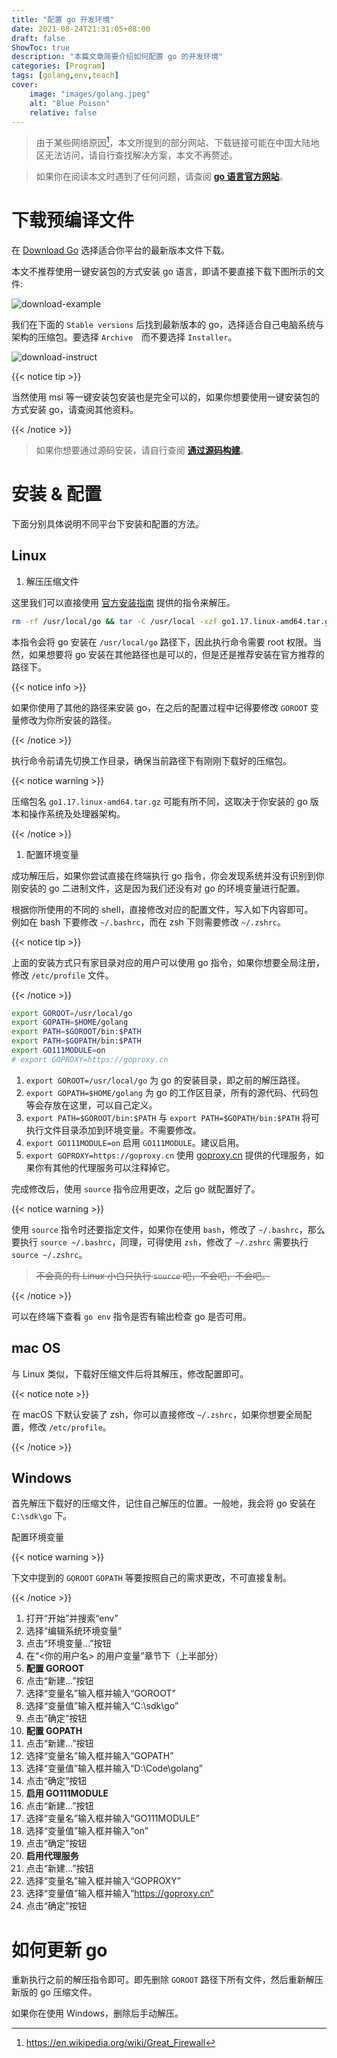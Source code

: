 ```yaml
---
title: "配置 go 开发环境"
date: 2021-08-24T21:31:05+08:00
draft: false
ShowToc: true
description: "本篇文章简要介绍如何配置 go 的开发环境"
categories: [Program]
tags: [golang,env,teach]
cover:
    image: "images/golang.jpeg"
    alt: "Blue Poison"
    relative: false
---
```


> 由于某些网络原因[^GFW]，本文所提到的部分网站、下载链接可能在中国大陆地区无法访问，请自行查找解决方案，本文不再赘述。

> 如果你在阅读本文时遇到了任何问题，请查阅 **[go 语言官方网站][go]**。

# 下载预编译文件

在 [Download Go][go-dl] 选择适合你平台的最新版本文件下载。

本文不推荐使用一键安装包的方式安装 go 语言，即请不要直接下载下图所示的文件:

![download-example](/images/go-env-setup-for-beginner/featured-download.png)

我们在下面的 `Stable versions` 后找到最新版本的 go，选择适合自己电脑系统与架构的压缩包。要选择 `Archive`　而不要选择 `Installer`。

![download-instruct](/images/go-env-setup-for-beginner/download-instruct.png)

{{< notice tip >}}

当然使用 msi 等一键安装包安装也是完全可以的，如果你想要使用一键安装包的方式安装 go，请查阅其他资料。

{{< /notice >}}

> 如果你想要通过源码安装，请自行查阅 **[通过源码构建][go-src]**。

# 安装 & 配置

下面分别具体说明不同平台下安装和配置的方法。

## Linux

1. 解压压缩文件

这里我们可以直接使用 [官方安装指南][go-install] 提供的指令来解压。

```bash
rm -rf /usr/local/go && tar -C /usr/local -xzf go1.17.linux-amd64.tar.gz
```

本指令会将 go 安装在 `/usr/local/go` 路径下，因此执行命令需要 root 权限。当然，如果想要将 go 安装在其他路径也是可以的，但是还是推荐安装在官方推荐的路径下。

{{< notice info >}}

如果你使用了其他的路径来安装 go，在之后的配置过程中记得要修改 `GOROOT` 变量修改为你所安装的路径。

{{< /notice >}}

执行命令前请先切换工作目录，确保当前路径下有刚刚下载好的压缩包。

{{< notice warning >}}

压缩包名 `go1.17.linux-amd64.tar.gz` 可能有所不同，这取决于你安装的 go 版本和操作系统及处理器架构。

{{< /notice >}}

1. 配置环境变量

成功解压后，如果你尝试直接在终端执行 go 指令，你会发现系统并没有识别到你刚安装的 go 二进制文件，这是因为我们还没有对 go 的环境变量进行配置。

根据你所使用的不同的 shell，直接修改对应的配置文件，写入如下内容即可。\
例如在 bash 下要修改 `~/.bashrc`，而在 zsh 下则需要修改 `~/.zshrc`。

{{< notice tip >}}

上面的安装方式只有家目录对应的用户可以使用 go 指令，如果你想要全局注册，修改 `/etc/profile` 文件。

{{< /notice >}}

```bash
export GOROOT=/usr/local/go
export GOPATH=$HOME/golang
export PATH=$GOROOT/bin:$PATH
export PATH=$GOPATH/bin:$PATH
export GO111MODULE=on
# export GOPROXY=https://goproxy.cn
```

1. `export GOROOT=/usr/local/go` 为 go 的安装目录，即之前的解压路径。
2. `export GOPATH=$HOME/golang` 为 go 的工作区目录，所有的源代码、代码包等会存放在这里，可以自己定义。
3. `export PATH=$GOROOT/bin:$PATH` 与 `export PATH=$GOPATH/bin:$PATH` 将可执行文件目录添加到环境变量。不需要修改。
4. `export GO111MODULE=on` 启用 `GO111MODULE`。建议启用。
5. `export GOPROXY=https://goproxy.cn` 使用 [goproxy.cn](https://goproxy.cn/) 提供的代理服务，如果你有其他的代理服务可以注释掉它。

完成修改后，使用 `source` 指令应用更改，之后 go 就配置好了。

{{< notice warning >}}

使用 `source` 指令时还要指定文件，如果你在使用 `bash`，修改了 `~/.bashrc`，那么要执行 `source ~/.bashrc`，同理，可得使用 `zsh`，修改了 `~/.zshrc` 需要执行 `source ~/.zshrc`。

> ~~不会真的有 Linux 小白只执行 `source` 吧，不会吧，不会吧。~~

{{< /notice >}}

可以在终端下查看 `go env` 指令是否有输出检查 go 是否可用。

## mac OS

与 Linux 类似，下载好压缩文件后将其解压，修改配置即可。

{{< notice note >}}

在 macOS 下默认安装了 zsh，你可以直接修改 `~/.zshrc`，如果你想要全局配置，修改 `/etc/profile`。

{{< /notice >}}

## Windows

首先解压下载好的压缩文件，记住自己解压的位置。一般地，我会将 go 安装在 `C:\sdk\go` 下。

配置环境变量

{{< notice warning >}}

下文中提到的 `GOROOT` `GOPATH` 等要按照自己的需求更改，不可直接复制。

{{< /notice >}}

1. 打开“开始”并搜索“env”
2. 选择“编辑系统环境变量”
3. 点击“环境变量…”按钮
4. 在“<你的用户名> 的用户变量”章节下（上半部分）
5. **配置 GOROOT**
6. 点击“新建…”按钮
7. 选择“变量名”输入框并输入“GOROOT”
8. 选择“变量值”输入框并输入“C:\sdk\go”
9. 点击“确定”按钮
10. **配置 GOPATH**
11. 点击“新建…”按钮
12. 选择“变量名”输入框并输入“GOPATH”
13. 选择“变量值”输入框并输入“D:\Code\golang”
14. 点击“确定”按钮
15. **启用 GO111MODULE**
16. 点击“新建…”按钮
17. 选择“变量名”输入框并输入“GO111MODULE”
18. 选择“变量值”输入框并输入“on”
19. 点击“确定”按钮
20. **启用代理服务**
21. 点击“新建…”按钮
22. 选择“变量名”输入框并输入“GOPROXY”
23. 选择“变量值”输入框并输入“https://goproxy.cn”
24. 点击“确定”按钮

# 如何更新 go

重新执行之前的解压指令即可。即先删除 `GOROOT` 路径下所有文件，然后重新解压新版的 go 压缩文件。

如果你在使用 Windows，删除后手动解压。


[go]: https://golang.org/
[go-dl]: https://golang.org/dl/
[go-src]: https://golang.org/doc/install/source
[go-install]: https://golang.org/doc/install

[^GFW]: https://en.wikipedia.org/wiki/Great_Firewall
